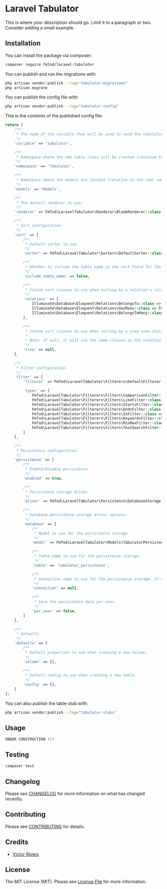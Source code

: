 # Laravel Tabulator

This is where your description should go. Limit it to a paragraph or two. Consider adding a small example.

## Installation

You can install the package via composer:

```bash
composer require fmtod/laravel-tabulator
```

You can publish and run the migrations with:

```bash
php artisan vendor:publish --tag="tabulator-migrations"
php artisan migrate
```

You can publish the config file with:

```bash
php artisan vendor:publish --tag="tabulator-config"
```

This is the contents of the published config file:

```php
return [
    /**
     * The name of the variable that will be used to send the tabulator options to the frontend.
     */
    'variable' => 'tabulator',

    /**
     * Namespace where the new table class will be created (relative to the root namespace).
     */
    'namespace' => 'Tabulator',

    /**
     * Namespace where the models are located (relative to the root namespace).
     */
    'models' => 'Models',

    /**
     * The default renderer to use.
     */
    'renderer' => FmTod\LaravelTabulator\Renderer\BladeRenderer::class,

    /**
     * Sort configuration.
     */
    'sort' => [
        /**
         * Default sorter to use.
         */
        'sorter' => FmTod\LaravelTabulator\Sorters\DefaultSorter::class,

        /**
         * Whether to include the table name in the sort field for the main table columns.
         */
        'include_table_name' => false,

        /**
         * Custom sort classes to use when sorting by a relation's column/field.
         */
        'relations' => [
            Illuminate\Database\Eloquent\Relations\BelongsTo::class => FmTod\LaravelTabulator\Sorters\Relations\SortByBelongsTo::class,
            Illuminate\Database\Eloquent\Relations\HasMany::class => FmTod\LaravelTabulator\Sorters\Relations\SortByHasManyLatest::class,
            Illuminate\Database\Eloquent\Relations\BelongsToMany::class => FmTod\LaravelTabulator\Sorters\Relations\SortByBelongsToMany::class,
        ],

        /**
         * Custom sort classes to use when sorting by a tree view child.
         *
         * Note: If null, it will use the same classes as the relation sorts.
         */
        'tree' => null,
    ],

    /**
     * Filter configuration.
     */
    'filter' => [
        'filterer' => FmTod\LaravelTabulator\Filterers\DefaultFilterer::class,

        'types' => [
            FmTod\LaravelTabulator\Filterers\Filters\ComparisonFilter::class => ['=', '!=', '<', '<=', '>', '>='],
            FmTod\LaravelTabulator\Filterers\Filters\LikeFilter::class => 'like',
            FmTod\LaravelTabulator\Filterers\Filters\StartsFilter::class => 'starts',
            FmTod\LaravelTabulator\Filterers\Filters\EndsFilter::class => 'ends',
            FmTod\LaravelTabulator\Filterers\Filters\InFilter::class => 'in',
            FmTod\LaravelTabulator\Filterers\Filters\KeywordsFilter::class => 'keywords',
            FmTod\LaravelTabulator\Filterers\Filters\MinMaxFilter::class => 'minMax',
            FmTod\LaravelTabulator\Filterers\Filters\TextSearchFilter::class => 'textSearch',
        ]
    ],

    /**
     * Persistence configuration.
     */
    'persistence' => [
        /**
         * Enable/disable persistence.
         */
        'enabled' => true,

        /**
         * Persistence storage driver.
         */
        'driver' => FmTod\LaravelTabulator\Persistence\DatabaseStorage::class,

        /**
         * Database persistence storage driver options.
         */
        'database' => [
            /**
             * Model to use for the persistence storage.
             */
            'model' => FmTod\LaravelTabulator\Models\TabulatorPersistence::class,

            /**
             * Table name to use for the persistence storage.
             */
            'table' => 'tabulator_persistence',

            /**
             * Connection name to use for the persistence storage. If null, the default connection will be used.
             */
            'connection' => null,

            /**
             * Save the persistence data per user.
             */
            'per_user' => false,
        ]
    ],

    /**
     * Defaults
     */
    'defaults' => [
        /**
         * Default properties to use when creating a new column.
         */
        'column' => [],

        /**
         * Default config to use when creating a new table.
         */
        'config' => [],
    ]
];
```

You can also publish the table stub with:

```bash
php artisan vendor:publish --tag="tabulator-stubs"
```

## Usage
```
UNDER CONSTRUCTION !!!
```

## Testing

```bash
composer test
```

## Changelog

Please see [CHANGELOG](CHANGELOG.md) for more information on what has changed recently.

## Contributing

Please see [CONTRIBUTING](https://github.com/spatie/.github/blob/main/CONTRIBUTING.md) for details.


## Credits

- [Victor Rivero](https://github.com/viicslen)

## License

The MIT License (MIT). Please see [License File](LICENSE.md) for more information.

